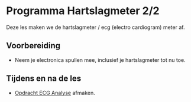 # Programma Hartslagmeter 2/2
Deze les maken we de hartslagmeter / ecg (electro cardiogram) meter af.

## Voorbereiding
- Neem je electronica spullen mee, inclusief je hartslagmeter tot nu toe.

## Tijdens en na de les
- [Opdracht ECG Analyse](../../onderwijsmateriaal/opdrachten/oefenopdrachten/ecg-analyse/ecg-analyse.md) afmaken.

